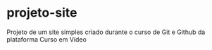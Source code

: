 # projeto-site
Projeto de um site simples criado durante o curso de Git e Github da plataforma Curso em Vídeo
